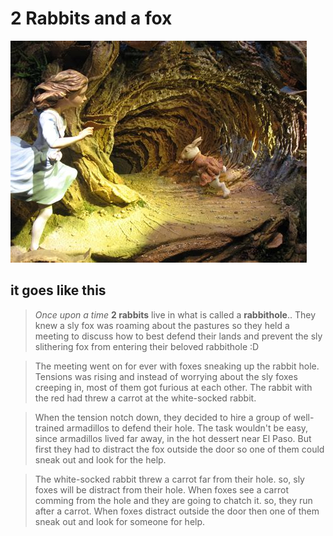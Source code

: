 # 2 Rabbits and a fox
![rabbithole](files/rabbithole.jpeg)

## it goes like this

> *Once upon a time* **2 rabbits** live in what is called a __**rabbithole**__..
> They knew a sly fox was roaming about the pastures so they held a meeting to discuss how to best defend their lands and prevent the sly slithering fox from entering their beloved rabbithole :D

> The meeting went on for ever with foxes sneaking up the rabbit hole. 
> Tensions was rising and instead of worrying about the sly foxes creeping in, most of them got furious at each other. 
> The rabbit with the red had threw a carrot at the white-socked rabbit. 

>When the tension notch down, they decided to hire a group of well-trained armadillos to defend their hole.
>The task wouldn't be easy, since armadillos lived far away, in the hot dessert near El Paso.
>But first they had to distract the fox outside the door so one of them could sneak out and look for the help.

>The white-socked rabbit threw a carrot far from their hole. so, sly foxes will be distract from their hole.
>When foxes see a carrot comming from the hole and they are going to chatch it. so, they run after a carrot.
>When foxes distract outside the door then one of them sneak out and look for someone for help.
